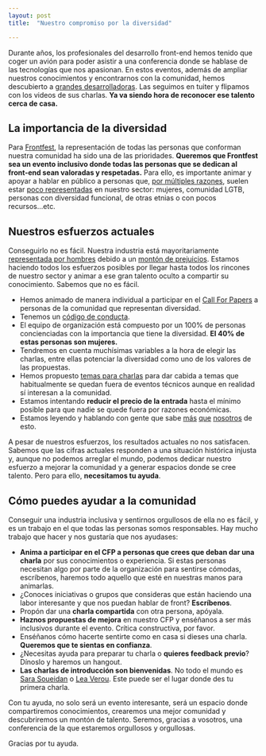 ```yaml
---
layout: post
title:  "Nuestro compromiso por la diversidad"

---
```

Durante años, los profesionales del desarrollo front-end hemos tenido que coger un avión para poder asistir a una conferencia donde se hablase de las tecnologías que nos apasionan.
En estos eventos, además de ampliar nuestros conocimientos y encontrarnos con la comunidad, hemos descubierto a [grandes desarrolladoras][developers]. Las seguimos en tuiter y flipamos con los videos de sus charlas. **Ya va siendo hora de reconocer ese talento cerca de casa.**

La importancia de la diversidad
---
Para [Frontfest][Frontfest], la representación de todas las personas que conforman nuestra comunidad ha sido una de las prioridades. **Queremos que Frontfest sea un evento inclusivo donde todas las personas que se dedican al front-end sean valoradas y respetadas.** Para ello, es importante animar y apoyar a hablar en público a personas que, [por múltiples razones][razones], suelen estar [poco representadas][allmalepanel] en nuestro sector: mujeres, comunidad LGTB, personas con diversidad funcional, de otras etnias o con pocos recursos...etc.

Nuestros esfuerzos actuales
---
Conseguirlo no es fácil. Nuestra industria está mayoritariamente [representada por hombres][representacion] debido a un [montón de prejuicios][prejuicios]. Estamos haciendo todos los esfuerzos posibles por llegar hasta todos los rincones de nuestro sector y animar a ese gran talento oculto a compartir su conocimiento. Sabemos que no es fácil.

- Hemos animado de manera individual a participar en el [Call For Papers][Call For Papers] a personas de la comunidad que representan diversidad.
- Tenemos un [código de conducta][code of conduct].
- El equipo de organización está compuesto por un 100% de personas concienciadas con la importancia que tiene la diversidad. **El 40% de estas personas son mujeres.**
- Tendremos en cuenta muchísimas variables a la hora de elegir las charlas, entre ellas potenciar la diversidad como uno de los valores de las propuestas.
- Hemos propuesto [temas para charlas][charlas] para dar cabida a temas que habitualmente se quedan fuera de eventos técnicos aunque en realidad sí interesan a la comunidad.
- Estamos intentando **reducir el precio de la entrada** hasta el mínimo posible para que nadie se quede fuera por razones económicas.
- Estamos leyendo y hablando con gente que sabe [más][diversityref1] [que][diversityref2] [nosotros][diversityref3] de esto.

A pesar de nuestros esfuerzos, los resultados actuales no nos satisfacen. Sabemos que las cifras actuales responden a una situación histórica injusta y, aunque no podemos arreglar el mundo, podemos dedicar nuestro esfuerzo a mejorar la comunidad y a generar espacios donde se cree talento. Pero para ello, **necesitamos tu ayuda**.

Cómo puedes ayudar a la comunidad
---
Conseguir una industria inclusiva y sentirnos orgullosos de ella no es fácil, y es un trabajo en el que todas las personas somos responsables. Hay mucho trabajo que hacer y nos gustaría que nos ayudases:

- **Anima a participar en el CFP a personas que crees que deban dar una charla** por sus conocimientos o experiencia. Si estas personas necesitan algo por parte de la organización para sentirse cómodas, escríbenos, haremos todo aquello que esté en nuestras manos para animarlas.
- ¿Conoces iniciativas o grupos que consideras que están haciendo una labor interesante y que nos puedan hablar de front? **Escríbenos**.
- Propón dar una **charla compartida** con otra persona, apóyala.
- **Haznos propuestas de mejora** en nuestro CFP y enséñanos a ser más inclusivos durante el evento. Crítica constructiva, por favor.
- Enséñanos cómo hacerte sentirte como en casa si dieses una charla. **Queremos que te sientas en confianza**.
- ¿Necesitas ayuda para preparar tu charla o **quieres feedback previo**? Dínoslo y haremos un hangout.
- **Las charlas de introducción son bienvenidas**. No todo el mundo es [Sara Soueidan][sara soueidan] o [Lea Verou][lea verou]. Este puede ser el lugar donde des tu primera charla.

Con tu ayuda, no solo será un evento interesante, será un espacio donde compartiremos conocimientos, crearemos una mejor comunidad y descubriremos un montón de talento. Seremos, gracias a vosotros, una conferencia de la que estaremos orgullosos y orgullosas.


Gracias por tu ayuda.

[developers]: https://rachelandrew.co.uk/archives/2016/10/11/the-amazing-women-of-css/
[Frontfest]: http://frontfest.es/
[razones]: https://blogs.msdn.microsoft.com/jennifer/2011/06/08/why-are-more-women-not-speaking-at-technical-conferences-insights-from-the-wit-discussion-at-codestock/
[allmalepanel]: http://allmalepanels.tumblr.com/
[representacion]: https://hipertextual.com/2016/03/desigualdad-en-la-industria-tecnologica
[prejuicios]: http://www.eldiario.es/turing/Mujeres-tecnologia-pocas-parece_0_202980425.html
[Call For Papers]: http://frontfest.es/#register
[code of conduct]: http://frontfest.es/codigo-conducta/
[charlas]: http://frontfest.es/blog/2016/11/22/ideas-cfp
[diversityref1]: https://www.ashedryden.com/blog/increasing-diversity-at-your-conference
[diversityref2]: https://www.thatconference.com/Home/CommitmentToDiversity
[diversityref3]: https://www.ashedryden.com/blog/so-you-want-to-put-on-a-diverse-inclusive-conference
[sara soueidan]: https://sarasoueidan.com/
[lea verou]: http://lea.verou.me/


[JSDay]: http://jsday.es/
